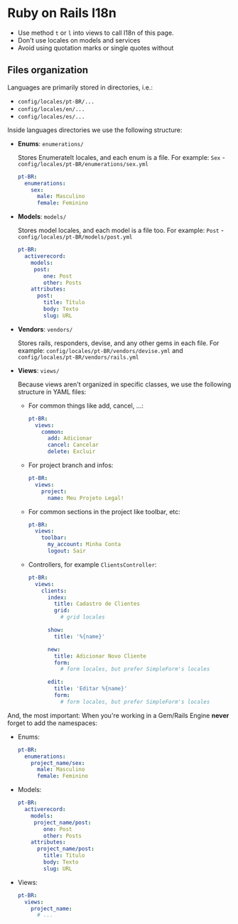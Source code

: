 # Ruby on Rails I18n

* Use method `t` or `l` into views to call I18n of this page.
* Don't use locales on models and services
* Avoid using quotation marks or single quotes without

## Files organization

Languages are primarily stored in directories, i.e.:

* `config/locales/pt-BR/...`
* `config/locales/en/...`
* `config/locales/es/...`

Inside languages directories we use the following structure:

* **Enums**: `enumerations/`

  Stores EnumerateIt locales, and each enum is a file. For example: `Sex` - `config/locales/pt-BR/enumerations/sex.yml`

  ```yml
  pt-BR:
    enumerations:
      sex:
        male: Masculino
        female: Feminino
  ```

* **Models**: `models/`

  Stores model locales, and each model is a file too. For example: `Post` - `config/locales/pt-BR/models/post.yml`


  ```yml
  pt-BR:
    activerecord:
      models:
       post:
          one: Post
          other: Posts
      attributes:
        post:
          title: Título
          body: Texto
          slug: URL
  ```

* **Vendors**: `vendors/`

  Stores rails, responders, devise, and any other gems in each file. For example: `config/locales/pt-BR/vendors/devise.yml` and `config/locales/pt-BR/vendors/rails.yml`

* **Views**: `views/`

  Because views aren't organized in specific classes, we use the following structure in YAML files:

  * For common things like add, cancel, ...:

    ```yml
    pt-BR:
      views:
        common:
          add: Adicionar
          cancel: Cancelar
          delete: Excluir
    ```

  * For project branch and infos:

    ```yml
    pt-BR:
      views:
        project:
          name: Meu Projeto Legal!
    ```

  * For common sections in the project like toolbar, etc:

    ```yml
    pt-BR:
      views:
        toolbar:
          my_account: Minha Conta
          logout: Sair
    ```

  * Controllers, for example `ClientsController`:

    ```yml
    pt-BR:
      views:
        clients:
          index:
            title: Cadastro de Clientes
            grid:
              # grid locales

          show:
            title: '%{name}'

          new:
            title: Adicionar Novo Cliente
            form:
              # form locales, but prefer SimpleForm's locales

          edit:
            title: 'Editar %{name}'
            form:
              # form locales, but prefer SimpleForm's locales
    ```

And, the most important: When you're working in a Gem/Rails Engine **never** forget to add the namespaces:

* Enums:

  ```yml
  pt-BR:
    enumerations:
      project_name/sex:
        male: Masculino
        female: Feminino
  ```

* Models:

  ```yml
  pt-BR:
    activerecord:
      models:
       project_name/post:
          one: Post
          other: Posts
      attributes:
        project_name/post:
          title: Título
          body: Texto
          slug: URL
  ```

* Views:

  ```yml
  pt-BR:
    views:
      project_name:
        # ...
  ```
